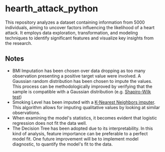 # hearth_attack_python
This repository analyzes a dataset containing information from 5000 individuals, aiming to uncover factors influencing the likelihood of a heart attack. It employs data exploration, transformation, and modeling techniques to identify significant features and visualize key insights from the research.

## Notes
- BMI Imputation has been chosen over data dropping as too many observation presenting a positive target value were involved. A Gaussian random distribution has been chosen to impute the values. This process can be methodologically improved by verifying that the sample is compatible with a Gaussian distribution (e.g. [Shapiro-Wilk test]([url](https://en.wikipedia.org/wiki/Normality_test#:~:text=A%20normality%20test%20is%20used,a%20normally%20distributed%20sample%20population.)https://en.wikipedia.org/wiki/Normality_test#:~:text=A%20normality%20test%20is%20used,a%20normally%20distributed%20sample%20population.))
- Smoking Level has been imputed with a [K-Nearest Neighbors imputer]([url](https://medium.com/@kyawsawhtoon/a-guide-to-knn-imputation-95e2dc496e)https://medium.com/@kyawsawhtoon/a-guide-to-knn-imputation-95e2dc496e). This algorithm allows for imputing qualitative values by looking at similar observations.
- When examining the model's statistics, it becomes evident that logistic regression does not fit the data well.
- The Decision Tree has been adopted due to its interpretability. In this kind of analysis, feature importance can be preferable to a perfect model fit. One future improvement will be to implement model diagnostic, to quantify the model's fit to the data. 
